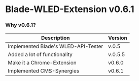 # Blade-WLED-Extension v0.6.1

### Why v0.6.1?

| Description                         | Version |
| ----------------------------------- | ------- |
| Implemented Blade's WLED-API-Tester | v.0.5   |
| Added a lot of functionality        | v.0.5.5 |
| Make it a Chrome-Extension          | v0.6.0  |
| Implemented CMS-Synergies           | v0.6.1  |
